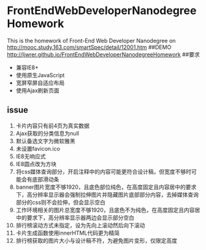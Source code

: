 # FrontEndWebDeveloperNanodegreeHomework
This is the homework of Front-End Web Developer Nanodegree on http://mooc.study.163.com/smartSpec/detail/12001.htm
##DEMO
http://ljwrer.github.io/FrontEndWebDeveloperNanodegreeHomework
##要求
 - 兼容IE8+
 - 使用原生JavaScript
 - 宽屏窄屏自适应布局
 - 使用Ajax刷新页面

## issue
 1. 卡片内容只有前4页为真实数据
 2. Ajax获取的分类信息为null
 3. 默认备选文字为微软雅黑
 4. 未设置favicon.ico
 5. IE8无响应式
 6. IE8圆点改为方块
 7. 将css媒体查询部分，开启注释中的内容可能更符合设计稿，但宽度不够时可能会有底部滑动条
 8. banner图片宽度不够1920，且底色部位纯色，在高度固定且内容居中的要求下，高分辨率显示器会强制拉伸图片并隐藏图片底部部分内容，去掉媒体查询部分的css则不会拉伸，但会显示空白
 9. 工作环境相关的图片总宽度不够1920，且底色不为纯色，在高度固定且内容居中的要求下，高分辨率显示器两边会显示部分空白
 10. 排行榜滚动方式未指定，设为先向上滚动然后向下滚动
 11. 卡片生成函数使用innerHTML代码更为精简
 12. 排行榜获取的图片大小与设计稿不符，为避免图片变形，仅限定高度
